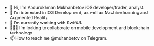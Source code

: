 - 👋 Hi, I’m Abdurokhman Mukhanbetov iOS developer/trader, analyst.
- 👀 I’m interested in iOS Development, as well as Machine learning and Augmented Reality.
- 🌱 I’m currently working with SwiftUI.
- 👨🏻‍💻 I’m looking to collaborate on mobile development and blockchain technology.
- 📫 How to reach me @muhanbetov on Telegram.

<!---
Abdurokhman/Abdurokhman is a ✨ special ✨ repository because its `README.md` (this file) appears on your GitHub profile.
You can click the Preview link to take a look at your changes.
--->
